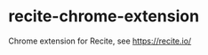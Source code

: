 recite-chrome-extension
=======================

Chrome extension for Recite, see https://recite.io/
